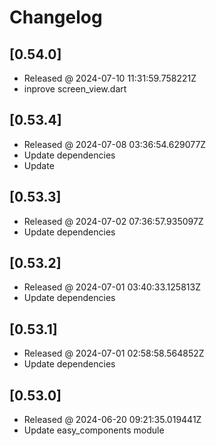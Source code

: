 # Changelog

## [0.54.0]

- Released @ 2024-07-10 11:31:59.758221Z
- inprove screen_view.dart

## [0.53.4]

- Released @ 2024-07-08 03:36:54.629077Z
- Update dependencies
- Update

## [0.53.3]

- Released @ 2024-07-02 07:36:57.935097Z
- Update dependencies

## [0.53.2]

- Released @ 2024-07-01 03:40:33.125813Z
- Update dependencies

## [0.53.1]

- Released @ 2024-07-01 02:58:58.564852Z
- Update dependencies

## [0.53.0]

- Released @ 2024-06-20 09:21:35.019441Z
- Update easy_components module
